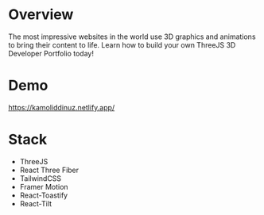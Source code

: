 # Overview

The most impressive websites in the world use 3D graphics and animations to bring their content to life. Learn how to build your own ThreeJS 3D Developer Portfolio today!

# Demo

https://kamoliddinuz.netlify.app/

# Stack

- ThreeJS
- React Three Fiber
- TailwindCSS
- Framer Motion
- React-Toastify
- React-Tilt
